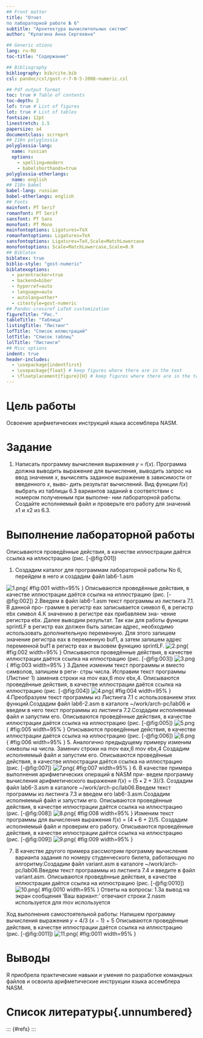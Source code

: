```yaml
---
## Front matter
title: "Отчет 
по лабораторной работе № 6"
subtitle: "Архитектура вычислительных систем"
author: "Кулагина Анна Сергеевна"

## Generic otions
lang: ru-RU
toc-title: "Содержание"

## Bibliography
bibliography: bib/cite.bib
csl: pandoc/csl/gost-r-7-0-5-2008-numeric.csl

## Pdf output format
toc: true # Table of contents
toc-depth: 2
lof: true # List of figures
lot: true # List of tables
fontsize: 12pt
linestretch: 1.5
papersize: a4
documentclass: scrreprt
## I18n polyglossia
polyglossia-lang:
  name: russian
  options:
	- spelling=modern
	- babelshorthands=true
polyglossia-otherlangs:
  name: english
## I18n babel
babel-lang: russian
babel-otherlangs: english
## Fonts
mainfont: PT Serif
romanfont: PT Serif
sansfont: PT Sans
monofont: PT Mono
mainfontoptions: Ligatures=TeX
romanfontoptions: Ligatures=TeX
sansfontoptions: Ligatures=TeX,Scale=MatchLowercase
monofontoptions: Scale=MatchLowercase,Scale=0.9
## Biblatex
biblatex: true
biblio-style: "gost-numeric"
biblatexoptions:
  - parentracker=true
  - backend=biber
  - hyperref=auto
  - language=auto
  - autolang=other*
  - citestyle=gost-numeric
## Pandoc-crossref LaTeX customization
figureTitle: "Рис."
tableTitle: "Таблица"
listingTitle: "Листинг"
lofTitle: "Список иллюстраций"
lotTitle: "Список таблиц"
lolTitle: "Листинги"
## Misc options
indent: true
header-includes:
  - \usepackage{indentfirst}
  - \usepackage{float} # keep figures where there are in the text
  - \floatplacement{figure}{H} # keep figures where there are in the text
---
```


# Цель работы

Освоение арифметических инструкций языка ассемблера NASM.

# Задание

1. Написать программу вычисления выражения 𝑦 = 𝑓(𝑥). Программа должна
выводить выражение для вычисления, выводить запрос на ввод значения
𝑥, вычислять заданное выражение в зависимости от введенного 𝑥, выво-
дить результат вычислений. Вид функции 𝑓(𝑥) выбрать из таблицы 6.3
вариантов заданий в соответствии с номером полученным при выполне-
нии лабораторной работы. Создайте исполняемый файл и проверьте его
работу для значений 𝑥1 и 𝑥2 из 6.3.


# Выполнение лабораторной работы

Описываются проведённые действия, в качестве иллюстрации даётся ссылка на иллюстрацию (рис. [-@fig:001])
1. Создадим каталог для программам лабораторной работы No 6, перейдем в
него и создадим файл lab6-1.asm

![1.png](image/1.png){ #fig:001 width=95% }
Описываются проведённые действия, в качестве иллюстрации даётся ссылка на иллюстрацию (рис. [-@fig:002])
2.Введем в файл lab6-1.asm текст программы из листинга 7.1. В данной про-
грамме в регистр eax записывается символ 6, в регистр ebx
символ 4.К значению в регистре eax прибавляем зна-
чение регистра ebx. Далее выводим результат. Так как для работы функции sprintLF в регистр
eax должен быть записан адрес, необходимо использовать дополнительную
переменную. Для этого запишем значение регистра eax в переменную buf1, а затем запишем адрес переменной buf1 в регистр eax и вызовем функцию sprintLF.
![2.png](image/2.png){ #fig:002 width=95% }
Описываются проведённые действия, в качестве иллюстрации даётся ссылка на иллюстрацию (рис. [-@fig:003])
![3.png](image/3.png){ #fig:003 width=95% }
3.Далее изменим текст программы и вместо символов, запишем в реги-
стры числа. Исправим текст программы (Листинг 1) заменив строки на mov eax,6
mov ebx,4.
Описываются проведённые действия, в качестве иллюстрации даётся ссылка на иллюстрацию (рис. [-@fig:004])
![4.png](image/4.png){ #fig:004 width=95% }
4.Преобразуем текст программы из Листинга 7.1 с использованием этих
функций.Создадим файл lab6-2.asm в каталоге ~/work/arch-pc/lab06 и введем в него
текст программы из листинга 7.2.Создадим исполняемый файл и запустим его.
Описываются проведённые действия, в качестве иллюстрации даётся ссылка на иллюстрацию (рис. [-@fig:005])
![5.png](image/5.png){ #fig:005 width=95% }
Описываются проведённые действия, в качестве иллюстрации даётся ссылка на иллюстрацию (рис. [-@fig:006])
![6.png](image/6.png){ #fig:006 width=95% }
5. Аналогично предыдущему примеру изменим символы на числа. Замениv
строки на 
mov eax,6
mov ebx,4
Создадим исполняемый файл и запустим его.
Описываются проведённые действия, в качестве иллюстрации даётся ссылка на иллюстрацию (рис. [-@fig:007])
![7.png](image/7.png){ #fig:007 width=95% }
6. В качестве примера выполнения арифметических операций в NASM при-
ведем программу вычисления арифметического выражения 𝑓(𝑥) = (5 ∗ 2 +
3)/3.
Создадим файл lab6-3.asm в каталоге ~/work/arch-pc/lab06.Введем текст программы из листинга 7.3 и введем его lab6-3.asm.Создадим исполняемый файл и запустим его.
Описываются проведённые действия, в качестве иллюстрации даётся ссылка на иллюстрацию (рис. [-@fig:008])
![8.png](image/8.png){ #fig:008 width=95% }
Изменим текст программы для вычисления выражения 𝑓(𝑥) = (4 ∗ 6 + 2)/5.
Создадим исполняемый файл и проверим его работу.
Описываются проведённые действия, в качестве иллюстрации даётся ссылка на иллюстрацию (рис. [-@fig:009])
![9.png](image/9.png){ #fig:009 width=95% }

7. В качестве другого примера рассмотрим программу вычисления варианта
задания по номеру студенческого билета, работающую по алгоритму.Создадим файл variant.asm в каталоге ~/work/arch-pc/lab06.Введем текст програаммы из листинга 7.4 и введите в файл
variant.asm.
Описываются проведённые действия, в качестве иллюстрации даётся ссылка на иллюстрацию (рис. [-@fig:0010])
![10.png](image/10.png){ #fig:0010 width=95% }
Ответы на вопросы:
1.За вывод на экран сообщения ‘Ваш
вариант:’ отвечают строки 
2.nasm используется для
mov используется 





Ход выполнения самостоятельной работы:
Напишем программу вычисления выражения 𝑦 = 4/3 (𝑥 − 1) + 5 
Описываются проведённые действия, в качестве иллюстрации даётся ссылка на иллюстрацию (рис. [-@fig:0011])
![11.png](image/11.png){ #fig:0011 width=95% }

# Выводы
Я приобрела практические навыки и умения по разработке командных файлов и освоила арифметические инструкции языка ассемблера NASM.

# Список литературы{.unnumbered}

::: {#refs}
:::
